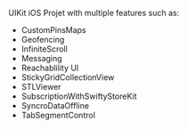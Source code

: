 UIKit iOS Projet with multiple features such as:
- CustomPinsMaps
- Geofencing
- InfiniteScroll
- Messaging
- Reachablility UI
- StickyGridCollectionView
- STLViewer
- SubscriptionWithSwiftyStoreKit
- SyncroDataOffline
- TabSegmentControl
